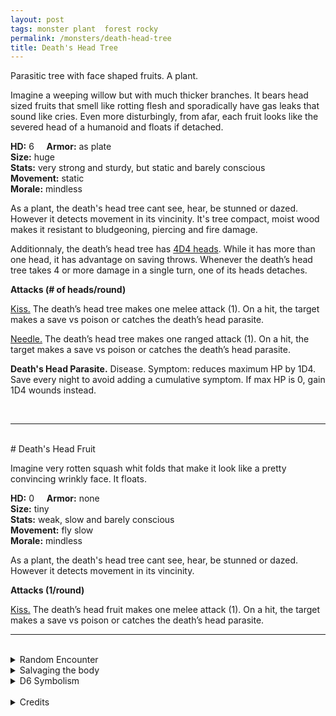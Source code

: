 ```yaml
---
layout: post
tags: monster plant  forest rocky
permalink: /monsters/death-head-tree
title: Death's Head Tree
---
```


Parasitic tree with face shaped fruits. A plant.

Imagine a weeping willow but with much thicker branches. It bears head sized fruits that smell like rotting flesh and sporadically have gas leaks that sound like cries. Even more disturbingly, from afar, each fruit looks like the severed head of a humanoid and floats if detached.

**HD:** 6  &nbsp; &nbsp;  **Armor:** as plate <br>
**Size:** huge <br>
**Stats:** very strong and sturdy, but static and barely conscious<br>
**Movement:** static<br>
**Morale:** mindless <br>

As a plant, the death's head tree cant see, hear, be stunned or dazed. However it detects movement in its vincinity. It's tree compact, moist wood makes it resistant to bludgeoning, piercing and fire damage.

Additionnaly, the death’s head tree has <ins>4D4 heads</ins>. While it has more than one head, it has advantage on saving throws. Whenever the death’s head tree takes 4 or more damage in a single turn, one of its heads detaches.

**Attacks (# of heads/round)**

<ins>Kiss.</ins> The death’s head tree makes one melee attack (1). On a hit, the target makes a save vs poison or catches the death’s head parasite.

<ins>Needle.</ins> The death’s head tree makes one ranged attack (1). On a hit, the target makes a save vs poison or catches the death’s head parasite.

<span class="alchemy"> **Death's Head Parasite.** Disease. Symptom: reduces maximum HP by 1D4. Save every night to avoid adding a cumulative symptom. If max HP is 0, gain 1D4 wounds instead.</span>

<br>

---

<br>
# Death's Head Fruit

Imagine very rotten squash whit folds that make it look like a pretty convincing wrinkly face. It floats.

**HD:** 0  &nbsp; &nbsp;  **Armor:** none <br>
**Size:** tiny <br>
**Stats:** weak, slow and barely conscious<br>
**Movement:** fly slow<br>
**Morale:** mindless <br>
  
As a plant, the death's head tree cant see, hear, be stunned or dazed. However it detects movement in its vincinity. 

**Attacks (1/round)**

<ins>Kiss.</ins> The death’s head fruit makes one melee attack (1). On a hit, the target makes a save vs poison or catches the death’s head parasite.
<br>

---

<br> 

<details markdown="1">
<summary>Random Encounter</summary>

1. **Monster:** 1 death’s head tree & 1D6 fruits.
1. **Lair:** A clearing with traces of ancient bloodshed with 1D19 fruits and the tree looming not very far. <br>	&nbsp; OR <br>	**Omen:** Strange exhaled moans.
1. **Spoor:** 1D4 floating death’s head fruits.
1. **Tracks:** Faint cries for help.
1. **Trace:** A rotten fruit, strangely looking like a head.
1. **Trace:** A dead body with a tree growing from it.
</details>

<details markdown="1">
<summary>Salvaging the body</summary>

Death’s head fruits are not only disgusting, but also diseased. The wood from the tree is supple and dark red, a favorite of vampire artisans. Magic weapons and armors can often be found under the roots of such tree.

</details>

<details markdown="1">
<summary>D6 Symbolism</summary>

In local cultures this beast is a symbol of ...

1. Grief
1. Ancestors
1. Secrets	
1. Tragedy
1. Taboo
1. Sacred 
</details>

<br>

<details markdown="1">
<summary>Credits</summary>
The original [death's head tree](http://adnd.geoshitties.installgentoo.com/mm/deaheatr.html) comes from Ravenloft, and like many Ravenloft creatures, it is full of creepy flavour. For this adaptation, I simply streamlined the mechanics.
</details>
